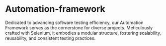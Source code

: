 # Automation-framework
Dedicated to advancing software testing efficiency, our Automation Framework serves as the cornerstone for diverse projects. Meticulously crafted with Selenium, it embodies a modular structure, fostering scalability, reusability, and consistent testing practices.
